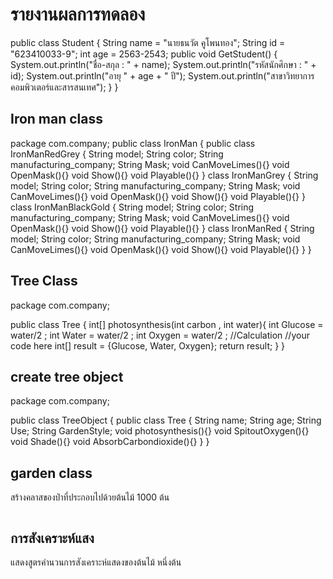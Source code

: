 # รายงานผลการทดลอง

public class Student
{
    String name = "นายธนวัต  คูโพนทอง";
    String id = "623410033-9";
    int age = 2563-2543;
    public void GetStudent()
    {
        System.out.println("ชื่อ-สกุล : " + name);
        System.out.println("รหัสนักศึกษา : " + id);
        System.out.println("อายุ " + age + " ปี");
        System.out.println("สาขาวิทยาการคอมพิวเตอร์และสารสนเทศ");
    }
}

## Iron man class
package com.company;
public class IronMan {
    public class IronManRedGrey
    {
        String model;
        String color;
        String manufacturing_company;
        String Mask;
        void CanMoveLimes(){}
        void OpenMask(){}
        void Show(){}
        void Playable(){}
    }
    class IronManGrey
    {
        String model;
        String color;
        String manufacturing_company;
        String Mask;
        void CanMoveLimes(){}
        void OpenMask(){}
        void Show(){}
        void Playable(){}
    }
    class IronManBlackGold
    {
        String model;
        String color;
        String manufacturing_company;
        String Mask;
        void CanMoveLimes(){}
        void OpenMask(){}
        void Show(){}
        void Playable(){}
    }
    class IronManRed
    {
        String model;
        String color;
        String manufacturing_company;
        String Mask;
        void CanMoveLimes(){}
        void OpenMask(){}
        void Show(){}
        void Playable(){}
    }
}



## Tree Class

package com.company;

public class Tree {
    int[] photosynthesis(int carbon , int water){
        int Glucose = water/2 ;
        int Water = water/2 ;
        int Oxygen = water/2 ;
        //Calculation
        //your code here
        int[] result = {Glucose, Water, Oxygen};
        return result;
    }
}


## create tree object

package com.company;

public class TreeObject
{
    public class Tree
    {
        String name;
        String age;
        String Use;
        String GardenStyle;
        void photosynthesis(){}
        void SpitoutOxygen(){}
        void Shade(){}
        void AbsorbCarbondioxide(){}
    }
}

## garden class

สร้างคลาสของป่าที่ประกอบไปด้วยต้นไม้ 1000 ต้น

```java

```

## การสังเคราะห์แสง

แสดงสูตรคำนวนการสังเคราะห์แสดงของต้นไม้ หนึ่งต้น

```java

```
